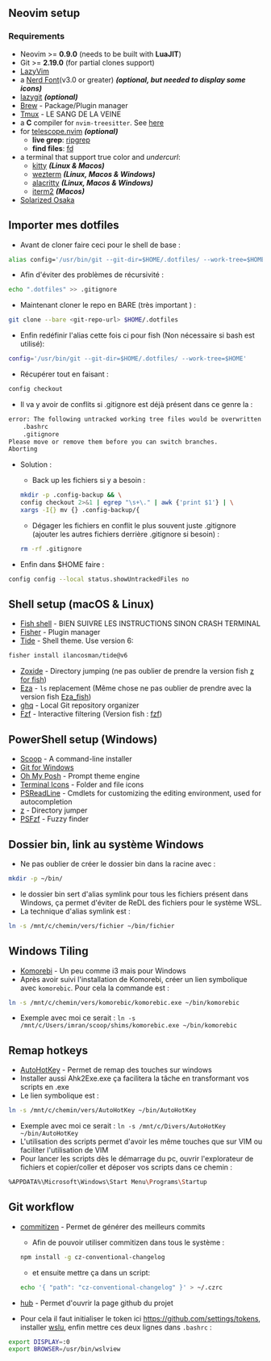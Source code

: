 ## Neovim setup

### Requirements

- Neovim >= **0.9.0** (needs to be built with **LuaJIT**)
- Git >= **2.19.0** (for partial clones support)
- [LazyVim](https://www.lazyvim.org/)
- a [Nerd Font](https://www.nerdfonts.com/)(v3.0 or greater) **_(optional, but needed to display some icons)_**
- [lazygit](https://github.com/jesseduffield/lazygit) **_(optional)_**
- [Brew](https://brew.sh/) - Package/Plugin manager
- [Tmux](https://doc.ubuntu-fr.org/tmux) - LE SANG DE LA VEINE
- a **C** compiler for `nvim-treesitter`. See [here](https://github.com/nvim-treesitter/nvim-treesitter#requirements)
- for [telescope.nvim](https://github.com/nvim-telescope/telescope.nvim) **_(optional)_**
  - **live grep**: [ripgrep](https://github.com/BurntSushi/ripgrep)
  - **find files**: [fd](https://github.com/sharkdp/fd)
- a terminal that support true color and _undercurl_:
  - [kitty](https://github.com/kovidgoyal/kitty) **_(Linux & Macos)_**
  - [wezterm](https://github.com/wez/wezterm) **_(Linux, Macos & Windows)_**
  - [alacritty](https://github.com/alacritty/alacritty) **_(Linux, Macos & Windows)_**
  - [iterm2](https://iterm2.com/) **_(Macos)_**
- [Solarized Osaka](https://github.com/craftzdog/solarized-osaka.nvim)

## Importer mes dotfiles

- Avant de cloner faire ceci pour le shell de base :

```bash
alias config='/usr/bin/git --git-dir=$HOME/.dotfiles/ --work-tree=$HOME'
```

- Afin d'éviter des problèmes de récursivité :

```bash
echo ".dotfiles" >> .gitignore
```

- Maintenant cloner le repo en BARE (très important ) :

```bash
git clone --bare <git-repo-url> $HOME/.dotfiles
```

- Enfin redéfinir l'alias cette fois ci pour fish (Non nécessaire si bash est utilisé):

```bash
config='/usr/bin/git --git-dir=$HOME/.dotfiles/ --work-tree=$HOME'
```

- Récupérer tout en faisant :

```bash
config checkout
```

- Il va y avoir de conflits si .gitignore est déjà présent dans ce genre la :

```bash
error: The following untracked working tree files would be overwritten by checkout:
    .bashrc
    .gitignore
Please move or remove them before you can switch branches.
Aborting
```

- Solution :

  - Back up les fichiers si y a besoin :

  ```bash
  mkdir -p .config-backup && \
  config checkout 2>&1 | egrep "\s+\." | awk {'print $1'} | \
  xargs -I{} mv {} .config-backup/{
  ```

  - Dégager les fichiers en conflit le plus souvent juste .gitignore (ajouter les autres fichiers derrière .gitignore si besoin) :

  ```bash
  rm -rf .gitignore
  ```

- Enfin dans $HOME faire :

```bash
config config --local status.showUntrackedFiles no
```

## Shell setup (macOS & Linux)

- [Fish shell](https://fishshell.com/) - BIEN SUIVRE LES INSTRUCTIONS SINON CRASH TERMINAL
- [Fisher](https://github.com/jorgebucaran/fisher) - Plugin manager
- [Tide](https://github.com/IlanCosman/tide) - Shell theme. Use version 6:

```bash
fisher install ilancosman/tide@v6
```

- [Zoxide](https://github.com/ajeetdsouza/zoxide) - Directory jumping (ne pas oublier de prendre la version fish [z for fish](https://github.com/jethrokuan/z))
- [Eza](https://github.com/eza-community/eza) - `ls` replacement (Même chose ne pas oublier de prendre avec la version fish [Eza_fish](https://github.com/plttn/fish-eza))
- [ghq](https://github.com/x-motemen/ghq) - Local Git repository organizer
- [Fzf](https://github.com/junegunn/fzf) - Interactive filtering (Version fish : [fzf](https://github.com/PatrickF1/fzf.fish))

## PowerShell setup (Windows)

- [Scoop](https://scoop.sh/) - A command-line installer
- [Git for Windows](https://gitforwindows.org/)
- [Oh My Posh](https://ohmyposh.dev/) - Prompt theme engine
- [Terminal Icons](https://github.com/devblackops/Terminal-Icons) - Folder and file icons
- [PSReadLine](https://docs.microsoft.com/en-us/powershell/module/psreadline/) - Cmdlets for customizing the editing environment, used for autocompletion
- [z](https://www.powershellgallery.com/packages/z) - Directory jumper
- [PSFzf](https://github.com/kelleyma49/PSFzf) - Fuzzy finder

## Dossier bin, link au système Windows

- Ne pas oublier de créer le dossier bin dans la racine avec :

```bash
mkdir -p ~/bin/
```

- le dossier bin sert d'alias symlink pour tous les fichiers présent dans Windows, ça permet d'éviter de ReDL des fichiers pour le système WSL.
- La technique d'alias symlink est :

```bash
ln -s /mnt/c/chemin/vers/fichier ~/bin/fichier
```

## Windows Tiling

- [Komorebi](https://github.com/LGUG2Z/komorebi) - Un peu comme i3 mais pour Windows
- Après avoir suivi l'installation de Komorebi, créer un lien symbolique avec `komorebic`.
  Pour cela la commande est :

```bash
ln -s /mnt/c/chemin/vers/komorebic/komorebic.exe ~/bin/komorebic
```

- Exemple avec moi ce serait : `ln -s /mnt/c/Users/imran/scoop/shims/komorebic.exe ~/bin/komorebic`

## Remap hotkeys

- [AutoHotKey](https://www.autohotkey.com/) - Permet de remap des touches sur windows
- Installer aussi Ahk2Exe.exe ça facilitera la tâche en transformant vos scripts en .exe
- Le lien symbolique est :

```bash
ln -s /mnt/c/chemin/vers/AutoHotKey ~/bin/AutoHotKey
```

- Exemple avec moi ce serait : `ln -s /mnt/c/Divers/AutoHotKey ~/bin/AutoHotKey`
- L'utilisation des scripts permet d'avoir les même touches que sur VIM ou faciliter l'utilisation de VIM
- Pour lancer les scripts dès le démarrage du pc, ouvrir l'explorateur de fichiers et copier/coller et déposer vos scripts dans ce chemin :

```bash
%APPDATA%\Microsoft\Windows\Start Menu\Programs\Startup
```

## Git workflow

- [commitizen](https://github.com/commitizen/cz-cli) - Permet de générer des meilleurs commits

  - Afin de pouvoir utiliser commitizen dans tous le système :

  ```bash
  npm install -g cz-conventional-changelog
  ```

  - et ensuite mettre ça dans un script:

  ```bash
  echo '{ "path": "cz-conventional-changelog" }' > ~/.czrc
  ```

- [hub](https://github.com/mislav/hub) - Permet d'ouvrir la page github du projet
- Pour cela il faut initialiser le token ici https://github.com/settings/tokens, installer [wslu](https://github.com/wslutilities/wslu#feature), enfin mettre ces deux lignes dans `.bashrc` :

```bash
export DISPLAY=:0
export BROWSER=/usr/bin/wslview
```
